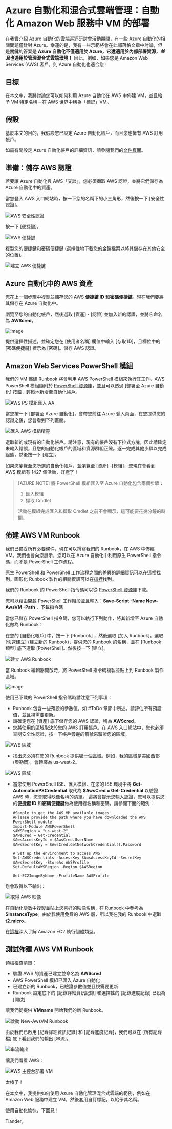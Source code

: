 <properties
   pageTitle="Azure 自動化和混合式雲端管理：自動化 Amazon Web 服務中 VM 的部署"
   description="Azure 自動化和混合式雲端管理：自動化 Amazon Web 服務中 VM 的部署"
   services="automation"
   documentationCenter=""
   authors="tiander"
   manager="stevenka"
   editor="" />
<tags
   ms.service="automation"
   ms.devlang="na"
   ms.topic="article"
   ms.tgt_pltfrm="na"
   ms.workload="na"
   ms.date="02/01/2016"
   ms.author="tiandert; bwren" />

# Azure 自動化和混合式雲端管理：自動化 Amazon Web 服務中 VM 的部署

在我曾介紹 Azure 自動化的[雲端巡迴研討會](https://microsoftcloudroadshow.com/cities)活動期間，有一些 Azure 自動化的相關問題僅針對 Azure。幸運的是，我有一些示範將會在此部落格文章中討論，但是關鍵的答案是 **Azure 自動化不僅適用於 Azure，它還適用於內部部署資源，*並且*也適用於管理混合式雲端環境！** 因此，例如，如果您是 Amazon Web Services (AWS) 客戶，則 Azure 自動化也適合您！

## 目標

在本文中，我將討論您可以如何利用 Azure 自動化在 AWS 中佈建 VM，並且給予 VM 特定名稱 – 在 AWS 世界中稱為「標記」VM。

## 假設

基於本文的目的，我假設您已設定 Azure 自動化帳戶，而且您也擁有 AWS 訂用帳戶。

如需有關設定 Azure 自動化帳戶的詳細資訊，請參閱我們的[文件頁面](automation-configuring.md)。

## 準備：儲存 AWS 認證

若要讓 Azure 自動化與 AWS「交談」，您必須擷取 AWS 認證，並將它們儲存為 Azure 自動化中的資產。

當您登入 AWS 入口網站時，按一下您的名稱下的小三角形，然後按一下 [安全性認證]。

![AWS 安全性認證](./media/automation-aws-deployment/73522ff9-30b5-431c-a3b6-5a33167827ab.png "AWS 安全性認證")

按一下 [便捷鍵]。

![AWS 便捷鍵](./media/automation-aws-deployment/215d76d0-6e7f-4f55-9128-ba618d4514be.jpg "AWS 便捷鍵")

複製您的便捷鍵和密碼便捷鍵 (選擇性地下載您的金鑰檔案以將其儲存在其他安全的位置)。

![建立 AWS 便捷鍵](./media/automation-aws-deployment/81ca1d36-2814-478b-858f-8346f2a28211.png "建立 AWS 便捷鍵")

## Azure 自動化中的 AWS 資產

您在上一個步驟中複製並儲存您的 AWS **便捷鍵 ID** 和**密碼便捷鍵**。現在我們要將其儲存在 Azure 自動化中。

瀏覽至您的自動化帳戶，然後選取 [資產] - [認證] 並加入新的認證，並將它命名為 **AWScred**。

![image](./media/automation-aws-deployment/19c3669d-5259-4566-9479-5dbebb8ac733.png "image")

提供選擇性描述，並確定您在 [使用者名稱] 欄位中輸入 [存取 ID]，且欄位中的 [密碼便捷鍵] 標示為 [密碼]。儲存 AWS 認證。

## Amazon Web Services PowerShell 模組

我們的 VM 佈建 Runbook 將會利用 AWS PowerShell 模組來執行其工作。AWS PowerShell 模組隨附於 [PowerShell 資源庫](http://www.powershellgallery.com/packages/AWSPowerShell/)，並且可以透過 [部署至 Azure 自動化] 按鈕，輕鬆地新增至自動化帳戶。

![AWS PS 模組匯入 AA](./media/automation-aws-deployment/daa07d22-0464-4ec2-8c85-35525f95e5e4.png "AWS PS 模組匯入 AA")

當您按一下 [部署至 Azure 自動化]，會帶您前往 Azure 登入頁面，在您提供您的認證之後，您會看到下列畫面。

![匯入 AWS 模組精靈](./media/automation-aws-deployment/575cd4d9-2ca5-4540-869d-3919f91294af.png "匯入 AWS 模組精靈")

選取新的或現有的自動化帳戶。請注意，現有的帳戶沒有下拉式方塊，因此請確定未輸入錯誤，且您的自動化帳戶的區域和資源群組正確。逐一完成其他步驟以完成組態，然後按一下 [建立]。

如果您瀏覽至您所選的自動化帳戶，並瀏覽至 [資產] -[模組]，您現在會看到 AWS 模組有 1427 個活動，好極了！

>[AZURE.NOTE] 將 PowerShell 模組匯入至 Azure 自動化包含兩個步驟：
>
> 1.  匯入模組
> 2.  擷取 Cmdlet
>
>活動在模組完成匯入和擷取 Cmdlet 之前不會顯示，這可能要花幾分鐘的時間。

## 佈建 AWS VM Runbook

我們已備妥所有必要條件，現在可以撰寫我們的 Runbook，在 AWS 中佈建 VM。我們也會向您展示，您可以在 Azure 自動化中利用原生 PowerShell 指令碼，而不是 PowerShell 工作流程。

原生 PowerShell 和 PowerShell 工作流程之間的差異的詳細資訊可以在[這裡](https://azure.microsoft.com/blog/announcing-powershell-script-support-azure-automation-2/)找到。圖形化 Runbook 製作的相關資訊可以在[這裡](https://azure.microsoft.com/blog/azure-automation-graphical-and-textual-runbook-authoring/)找到。

我們的 Runbook 的 PowerShell 指令碼可以從 [PowerShell 資源庫](https://www.powershellgallery.com/packages/New-AwsVM/DisplayScript)下載。

您可以藉由開啟 PowerShell 工作階段並且輸入：**Save-Script -Name New-AwsVM -Path <path>**，下載指令碼

當您已儲存 PowerShell 指令碼，您可以執行下列動作，將其新增至 Azure 自動化做為 Runbook：

在您的 [自動化帳戶] 中，按一下 [Runbook] ，然後選取 [加入 Runbook]。選取 [快速建立] \(建立新的 Runbook)，提供您的 Runbook 的名稱，並在 [Runbook 類型] 底下選取 [PowerShell]。然後按一下 [建立]。

![建立 AWS Runbook](./media/automation-aws-deployment/4759ad00-f800-44ba-94be-307cf034a9df.png "建立 AWS Runbook")

當 Runbook 編輯器開啟時，將 PowerShell 指令碼複製並貼上到 Runbook 製作區域。

![image](./media/automation-aws-deployment/7e13addf-cae3-49a5-9d6c-28aa0b7263f4.png "image")

使用已下載的 PowerShell 指令碼時請注意下列事項：

-   Runbook 包含一些預設的參數值，如 #ToDo 章節中所述。請評估所有預設值，並且視需要更新。
-   請確定您在 [資產] 底下儲存您的 AWS 認證，稱為 **AWScred**。
-   您將使用的區域取決於您的 AWS 訂用帳戶。在 AWS 入口網站中，您也必須查閱安全性認證，按一下帳戶旁邊的箭號來驗證您的區域。

![AWS 區域](./media/automation-aws-deployment/5a789953-7329-4f0e-9501-e2d3347a8730.png "AWS 區域")

-   找出您必須在您的 Runbook 提供[哪一個區域](http://docs.aws.amazon.com/powershell/latest/userguide/pstools-installing-specifying-region.html)。例如，我的區域是美國西部 (奧勒岡)，會轉譯為 us-west-2。

![AWS 區域](./media/automation-aws-deployment/3ee8065d-0480-4c78-a2e3-6062653e9cb6.png "AWS 區域")

-   當您使用 PowerShell ISE、匯入模組、在您的 ISE 環境中將 **Get-AutomationPSCredential** 取代為 **$AwsCred = Get-Credential** 以驗證 AWS 時，您會取得映像名稱的清單。 這將會提示您輸入認證，您可以提供您的**便捷鍵 ID** 和**密碼便捷鍵**做為使用者名稱和密碼。請參閱下面的範例：


		#Sample to get the AWS VM available images
		#Please provide the path where you have downloaded the AWS PowerShell module
		Import-Module AWSPowerShell
		$AWSRegion = "us-west-2"
		$AwsCred = Get-Credential
		$AwsAccessKeyId = $AwsCred.UserName
		$AwsSecretKey = $AwsCred.GetNetworkCredential().Password
		
		# Set up the environment to access AWS
		Set-AWSCredentials -AccessKey $AwsAccessKeyId -SecretKey $AwsSecretKey -StoreAs AWSProfile
		Set-DefaultAWSRegion -Region $AWSRegion
		
		Get-EC2ImageByName -ProfileName AWSProfile 


您會取得以下輸出：

![取得 AWS 映像](./media/automation-aws-deployment/1b1b0e9f-1af0-471c-9f5e-43f4bb29f4ed.png "取得 AWS 映像")

在自動化變數中複製並貼上您喜好的映像名稱，在 Runbook 中參考為 **$InstanceType**。由於我使用免費的 AWS 層，所以我在我的 Runbook 中選取 **t2.micro**。

在[這裡](https://aws.amazon.com/ec2/instance-types/)深入了解 Amazon EC2 執行個體類型。

## 測試佈建 AWS VM Runbook

預檢檢查清單：

-   驗證 AWS 的資產已建立並命名為 **AWScred**
-   AWS PowerShell 模組已匯入 Azure 自動化
-   已建立新的 Runbook，已驗證參數值並且視需要更新
-   Runbook 設定底下的 [記錄詳細資訊記錄] 和選擇性的 [記錄進度記錄] 已設為 [開啟]

讓我們從提供 **VMname** 開始我們的新 Runbook。

![啟動 New-AwsVM Runbook](./media/automation-aws-deployment/31cd9d1d-208e-4e96-897f-05e37bf5ee7d.png "啟動 New-AwsVM Runbook")

由於我們已啟用 [記錄詳細資訊記錄] 和 [記錄進度記錄]，我們可以在 [所有記錄檔] 底下看到我們的輸出 [串流]。

![串流輸出](./media/automation-aws-deployment/77191c69-37fa-4598-82d8-cf5dbadfaff5.png "串流輸出")

讓我們看看 AWS：

![AWS 主控台部署 VM](./media/automation-aws-deployment/c5a16bd4-6c54-40d6-9811-7d8e6c5ec74d.png "AWS 主控台部署 VM")

太棒了！

在本文中，我提供如何使用 Azure 自動化管理混合式雲端的範例，例如在 Amazon Web 服務中建立 VM，然後套用自訂標記，以給予其名稱。

使用自動化愉快，下回見！

Tiander。

<!----HONumber=AcomDC_0204_2016-->